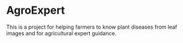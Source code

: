 # AgroExpert
This is a project for helping farmers to know plant diseases from leaf images and for agricultural expert guidance. 
